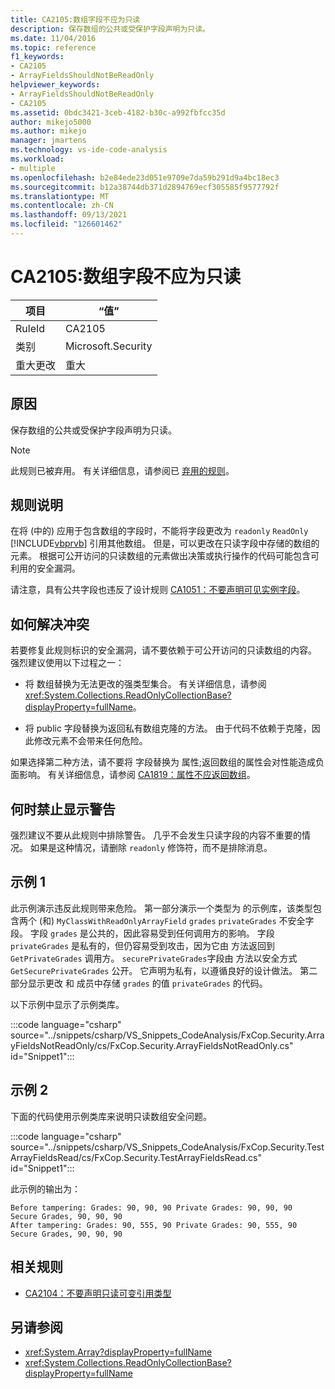 ```yaml
---
title: CA2105:数组字段不应为只读
description: 保存数组的公共或受保护字段声明为只读。
ms.date: 11/04/2016
ms.topic: reference
f1_keywords:
- CA2105
- ArrayFieldsShouldNotBeReadOnly
helpviewer_keywords:
- ArrayFieldsShouldNotBeReadOnly
- CA2105
ms.assetid: 0bdc3421-3ceb-4182-b30c-a992fbfcc35d
author: mikejo5000
ms.author: mikejo
manager: jmartens
ms.technology: vs-ide-code-analysis
ms.workload:
- multiple
ms.openlocfilehash: b2e84ede23d051e9709e7da59b291d9a4bc18ec3
ms.sourcegitcommit: b12a38744db371d2894769ecf305585f9577792f
ms.translationtype: MT
ms.contentlocale: zh-CN
ms.lasthandoff: 09/13/2021
ms.locfileid: "126601462"
---
```

# <a name="ca2105-array-fields-should-not-be-read-only"></a>CA2105:数组字段不应为只读

|项目|“值”|
|-|-|
|RuleId|CA2105|
|类别|Microsoft.Security|
|重大更改|重大|

## <a name="cause"></a>原因
保存数组的公共或受保护字段声明为只读。

> [!NOTE]
> 此规则已被弃用。 有关详细信息，请参阅已 [弃用的规则](fxcop-unported-deprecated-rules.md)。

## <a name="rule-description"></a>规则说明

在将 (中的) 应用于包含数组的字段时，不能将字段更改为 `readonly` `ReadOnly` [!INCLUDE[vbprvb](../code-quality/includes/vbprvb_md.md)] 引用其他数组。 但是，可以更改在只读字段中存储的数组的元素。 根据可公开访问的只读数组的元素做出决策或执行操作的代码可能包含可利用的安全漏洞。

请注意，具有公共字段也违反了设计规则 [CA1051：不要声明可见实例字段](/dotnet/fundamentals/code-analysis/quality-rules/ca1051)。

## <a name="how-to-fix-violations"></a>如何解决冲突

若要修复此规则标识的安全漏洞，请不要依赖于可公开访问的只读数组的内容。 强烈建议使用以下过程之一：

- 将 数组替换为无法更改的强类型集合。 有关详细信息，请参阅 <xref:System.Collections.ReadOnlyCollectionBase?displayProperty=fullName>。

- 将 public 字段替换为返回私有数组克隆的方法。 由于代码不依赖于克隆，因此修改元素不会带来任何危险。

如果选择第二种方法，请不要将 字段替换为 属性;返回数组的属性会对性能造成负面影响。 有关详细信息，请参阅 [CA1819：属性不应返回数组](/dotnet/fundamentals/code-analysis/quality-rules/ca1819)。

## <a name="when-to-suppress-warnings"></a>何时禁止显示警告

强烈建议不要从此规则中排除警告。 几乎不会发生只读字段的内容不重要的情况。 如果是这种情况，请删除 `readonly` 修饰符，而不是排除消息。

## <a name="example-1"></a>示例 1

此示例演示违反此规则带来危险。 第一部分演示一个类型为 的示例库，该类型包含两个 (和) `MyClassWithReadOnlyArrayField` `grades` `privateGrades` 不安全字段。 字段 `grades` 是公共的，因此容易受到任何调用方的影响。 字段 `privateGrades` 是私有的，但仍容易受到攻击，因为它由 方法返回到 `GetPrivateGrades` 调用方。 `securePrivateGrades`字段由 方法以安全方式 `GetSecurePrivateGrades` 公开。 它声明为私有，以遵循良好的设计做法。 第二部分显示更改 和 成员中存储 `grades` 的值 `privateGrades` 的代码。

以下示例中显示了示例类库。

:::code language="csharp" source="../snippets/csharp/VS_Snippets_CodeAnalysis/FxCop.Security.ArrayFieldsNotReadOnly/cs/FxCop.Security.ArrayFieldsNotReadOnly.cs" id="Snippet1":::

## <a name="example-2"></a>示例 2

下面的代码使用示例类库来说明只读数组安全问题。

:::code language="csharp" source="../snippets/csharp/VS_Snippets_CodeAnalysis/FxCop.Security.TestArrayFieldsRead/cs/FxCop.Security.TestArrayFieldsRead.cs" id="Snippet1":::

此示例的输出为：

```text
Before tampering: Grades: 90, 90, 90 Private Grades: 90, 90, 90  Secure Grades, 90, 90, 90
After tampering: Grades: 90, 555, 90 Private Grades: 90, 555, 90  Secure Grades, 90, 90, 90
```

## <a name="related-rules"></a>相关规则

- [CA2104：不要声明只读可变引用类型](../code-quality/ca2104.md)

## <a name="see-also"></a>另请参阅

- <xref:System.Array?displayProperty=fullName>
- <xref:System.Collections.ReadOnlyCollectionBase?displayProperty=fullName>
